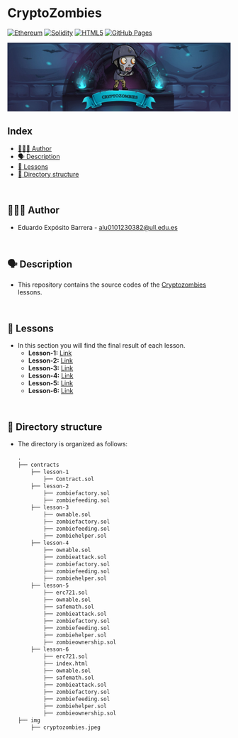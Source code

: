 # CryptoZombies
[![Ethereum](https://img.shields.io/badge/Ethereum-3C3C3D?style=for-the-badge&logo=Ethereum&logoColor=white)](https://ethereum.org/es/)
[![Solidity](https://img.shields.io/badge/Solidity-%23363636.svg?style=for-the-badge&logo=solidity&logoColor=white)](https://solidity-es.readthedocs.io/es/latest/)
[![HTML5](https://img.shields.io/badge/html5-%23E34F26.svg?style=for-the-badge&logo=html5&logoColor=white)](https://html.spec.whatwg.org/multipage/)
[![GitHub Pages](https://img.shields.io/badge/Web-GitHub%20Pages-informational)](https://eduardoeb3.github.io/CryptoZombies/)

![CryptoZombies](./img/cryptozombies.jpeg)

## Index
- [👨🏼‍💻 Author](#-author)
- [🗣 Description](#-description)
- [🔎 Lessons](#-lessons)
- [📝 Directory structure](#-directory-structure)

<br />

## 👨🏼‍💻 Author
  - Eduardo Expósito Barrera - [alu0101230382@ull.edu.es](https://mail.google.com/mail/u/0/#inbox?compose=new)

<br />

## 🗣 Description
  - This repository contains the source codes of the [Cryptozombies](https://cryptozombies.io/) lessons.

<br />

## 🔎 Lessons
- In this section you will find the final result of each lesson.
  - **Lesson-1:** [Link](https://share.cryptozombies.io/es/lesson/1/share/Edu)
  - **Lesson-2:** [Link](https://share.cryptozombies.io/es/lesson/2/share/Edu?id=Y3p8MTk2NTYx)
  - **Lesson-3:** [Link](https://share.cryptozombies.io/es/lesson/3/share/Edu?id=Y3p8MTk2NTYx)
  - **Lesson-4:** [Link](https://share.cryptozombies.io/es/lesson/4/share/Edu?id=WyJjenwxOTY1NjEiLDEsMTRd)
  - **Lesson-5:** [Link](https://share.cryptozombies.io/es/lesson/5/share/H4XF13LD_MORRIS_%F0%9F%92%AF%F0%9F%92%AF%F0%9F%98%8E%F0%9F%92%AF%F0%9F%92%AF?id=Y3p8MTk2NTYx)
  - **Lesson-6:** [Link](https://share.cryptozombies.io/es/lesson/6/share/The_Phantom_of_Web3?id=Y3p8MTk2NTYx)

<br />

## 📝 Directory structure
- The directory is organized as follows:
  
      .
      ├── contracts
          ├── lesson-1
              ├── Contract.sol
          ├── lesson-2
              ├── zombiefactory.sol
              ├── zombiefeeding.sol
          ├── lesson-3
              ├── ownable.sol
              ├── zombiefactory.sol
              ├── zombiefeeding.sol
              ├── zombiehelper.sol
          ├── lesson-4
              ├── ownable.sol
              ├── zombieattack.sol
              ├── zombiefactory.sol
              ├── zombiefeeding.sol
              ├── zombiehelper.sol
          ├── lesson-5
              ├── erc721.sol
              ├── ownable.sol
              ├── safemath.sol
              ├── zombieattack.sol
              ├── zombiefactory.sol
              ├── zombiefeeding.sol
              ├── zombiehelper.sol
              ├── zombieownership.sol
          ├── lesson-6
              ├── erc721.sol
              ├── index.html
              ├── ownable.sol
              ├── safemath.sol
              ├── zombieattack.sol
              ├── zombiefactory.sol
              ├── zombiefeeding.sol
              ├── zombiehelper.sol
              ├── zombieownership.sol
      ├── img
          ├── cryptozombies.jpeg
